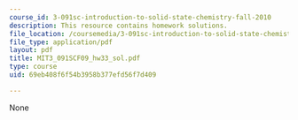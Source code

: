 ```yaml
---
course_id: 3-091sc-introduction-to-solid-state-chemistry-fall-2010
description: This resource contains homework solutions.
file_location: /coursemedia/3-091sc-introduction-to-solid-state-chemistry-fall-2010/69eb408f6f54b3958b377efd56f7d409_MIT3_091SCF09_hw33_sol.pdf
file_type: application/pdf
layout: pdf
title: MIT3_091SCF09_hw33_sol.pdf
type: course
uid: 69eb408f6f54b3958b377efd56f7d409

---
```

None